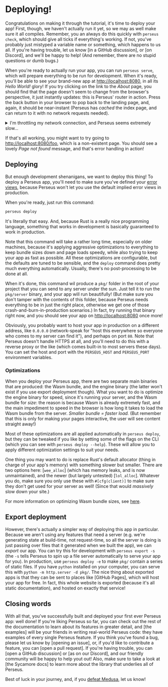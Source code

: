# Deploying!

Congratulations on making it through the tutorial, it's time to deploy your app! First, though, we haven't actually run it yet, so we may as well make sure it all compiles. Remember, you an always do this quickly with `perseus check`, which should give all ticks if everything's working. If not, you've probably just mistyped a variable name or something, which happens to us all. If you're having trouble, let us know [in a GitHub discussion], or [on Discord], and we'll be happy to help! (And remember, there are no stupid questions or dumb bugs.)

When you're ready to actually run your app, you can run `perseus serve`, which will prepare everything to be run for development. When it's ready, you'll be able to see your brand-new app at <http://localhost:8080>, in all its *Hello World!* glory! If you try clicking on the link to the *About* page, you should find that the page doesn't seem to change from the browser's perspective, it just instantly updates: this is Perseus' router in action. Press the back button in your browser to pop back to the landing page, and, again, it should be near-instant (Perseus has *cached* the index page, and can return to it with no network requests needed).

<details>

<summary>I'm throttling my network connection, and Perseus seems extremely slow...</summary>

A lot of DevTools in browsers have the option to throttle your network connection, to emulate how long it would take to load a real app. If you do this with Perseus, however, it will probably take around a full minute to even load your app. You'll see content very quickly because of Perseus' preloading system, but the `bundle.wasm` file will take forever. This is because, in development, Wasm bundles are *huge*. What will optimize and compress down to the size of a small cat photo can start as a muilti-megabyte behemoth, and this is why it's usually not a good idea to throttle Perseus apps to test their load-speed. If you wait for the Wasm bundle to load though, and *then* throttle, you'll get a better idea of real-world performance (if your browser supports this).

</details>

If that's all working, you might want to try going to <http://localhost:8080/foo>, which is a non-existent page. You should see a lovely *Page not found* message, and that's error handling in action!

## Deploying

But enough development shenanigans, we want to deploy this thing! To deploy a Perseus app, you'll need to make sure you've defined your [error views](:first-app/error-handling), because Perseus won't let you use the default implied error views in production.

When you're ready, just run this command:

```sh
perseus deploy
```

It's literally that easy. And, because Rust is a really nice programming language, something that works in development is basically guaranteed to work in production.

Note that this command will take a rather long time, especially on older machines, because it's applying aggressive optimizations to everything to keep bundle sizes down and page loads speedy, while also trying to keep your app as fast as possible. All these optimizations are configurable, but the defaults are tuned to be sensible, and the `deploy` command does pretty much everything automatically. Usually, there's no post-processing to be done at all.

When it's done, this command wil produce a `pkg/` folder in the root of your project that you can send to any server under the sun. Just tell it to run the `pkg/server` binary, and your app will run beautifully! (But make sure you don't tamper with the contents of this folder, because Perseus needs everything to be in just the right place, otherwise we get one of those crash-and-burn-in-production scenarios.) In fact, try running that binary right now, and you should see your app on <http://localhost:8080> once more!

Obviously, you probably want to host your app in production on a different address, like `0.0.0.0` (network-speak for "host this everywhere so everyone who comes to my server can find it"), and perhaps on port `80`. Note that Perseus doesn't handle HTTPS at all, and you'll need to do this with a reverse proxy or the like (which comes built-in to most servers these days). You can set the host and port with the `PERSEUS_HOST` and `PERSEUS_PORT` environment variables.

### Optimizations

When you deploy your Perseus app, there are two separate main binaries that are produced: the Wasm bundle, and the engine binary (the latter won't exist if you use export deployment though). What you want to do is optimize the engine binary for speed, since it's running your server, and the Wasm bundle for *size*: the reason is because Wasm is already extremely fast, and the main impediment to speed in the browser is how long it takes to load the Wasm bundle from the server. *Smaller bundle = faster load.* (But remember that this is only for making your pages interactive, the user will see content straight away!)

Most of these optimizations are all applied automatically in `perseus deploy`, but they can be tweaked if you like by setting some of the flags on the CLI (which you can see with `perseus deploy --help`). These will allow you to apply different optimization settings to suit your needs.

One thing you may want to do is replace Rust's default allocator (thing in charge of your app's memory) with something slower but smaller. There are two options here: [`wee_alloc`] (which has memory leaks, and is now unmaintained), and the newer (but largely untested) [`lol_alloc`]. Whatever you do, make sure you only use these with `#[cfg(client)]` to make sure they don't get used for your server as well! (Since that would *massively* slow down your site.)

For more information on optimizing Wasm bundle sizes, see [here](https://rustwasm.github.io/book/reference/code-size.html#optimizing-builds-for-code-size).

## Export deployment

However, there's actually a simpler way of deploying this app in particular. Because we aren't using any features that need a server (e.g. we're generating state at build-time, not request-time, so all the server is doing is just passing over files that it generated when we built the app), we can *export* our app. You can try this for development with `perseus export -s` (the `-s` tells Perseus to spin up a file server automatically to serve your app for you). In production, use `perseus deploy -e` to make `pkg/` contain a series of static files. If you have `python` installed on your computer, you can serve this with `python -m http.server -d pkg/`. The nice thing about exported apps is that they can be sent to places like [GitHub Pages], which will host your app for free. In fact, this whole website is exported (because it's all static documentation), and hosted on exactly that service!

## Closing words

With all that, you've successfully built and deployed your first ever Perseus app: well done! If you're liking Perseus so far, you can check out the rest of the documentation to learn about its features in greater detail, and [the examples] will be your friends in writing real-world Perseus code: they have examples of every single Perseus feature. If you think you've found a bug, please let us know by [opening an issue], or, if you'd like to contribute a feature, you can [open a pull request]. If you're having trouble, you can [open a GitHub discussion] or [as on our Discord], and our friendly community will be happy to help yout out! Also, make sure to take a look at [the Sycamore docs] to learn more about the library that underlies all of Perseus.

Best of luck in your journey, and, if you [defeat Medusa](https://en.wikipedia.org/wiki/Perseus), let us know!
